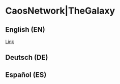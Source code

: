 # CaosNetwork|TheGalaxy

## English (EN)
[Link](caosnetwork.ga/en/home.html)

## Deutsch (DE)

## Español (ES)

